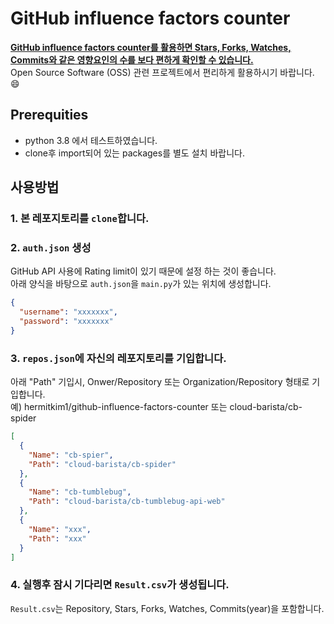 # GitHub influence factors counter
<ins>**GitHub influence factors counter를 활용하면 Stars, Forks, Watches, Commits와 같은 영향요인의 수를 보다 편하게 확인할 수 있습니다.**</ins>    
Open Source Software (OSS) 관련 프로젝트에서 편리하게 활용하시기 바랍니다. :smile:

## Prerequities
- python 3.8 에서 테스트하였습니다.
- clone후 import되어 있는 packages를 별도 설치 바랍니다.

## 사용방법
### 1. 본 레포지토리를 `clone`합니다.
### 2. `auth.json` 생성
GitHub API 사용에 Rating limit이 있기 때문에 설정 하는 것이 좋습니다.   
아래 양식을 바탕으로 `auth.json`을 `main.py`가 있는 위치에 생성합니다.   
```json
{
  "username": "xxxxxxx",
  "password": "xxxxxxx"
}
```

### 3. `repos.json`에 자신의 레포지토리를 기입합니다.
아래 "Path" 기입시, Onwer/Repository 또는 Organization/Repository 형태로 기입합니다.   
예) hermitkim1/github-influence-factors-counter 또는 cloud-barista/cb-spider   
```json
[
  {
    "Name": "cb-spier",
    "Path": "cloud-barista/cb-spider"
  },
  {
    "Name": "cb-tumblebug",
    "Path": "cloud-barista/cb-tumblebug-api-web"
  },
  {
    "Name": "xxx",
    "Path": "xxx"
  }
]
```

### 4. 실행후 잠시 기다리면 `Result.csv`가 생성됩니다.
`Result.csv`는 Repository, Stars, Forks, Watches, Commits(year)을 포함합니다.
